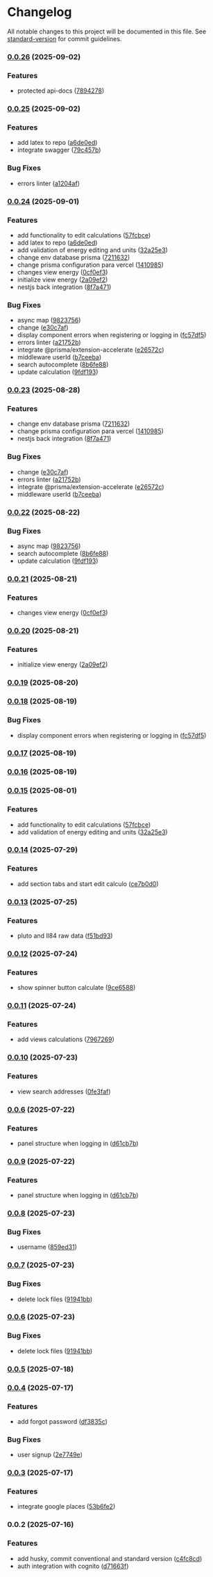 # Changelog

All notable changes to this project will be documented in this file. See [standard-version](https://github.com/conventional-changelog/standard-version) for commit guidelines.

### [0.0.26](https://github.com/EDKSolutions/EnergyInsight/compare/v0.0.25...v0.0.26) (2025-09-02)


### Features

* protected api-docs ([7894278](https://github.com/EDKSolutions/EnergyInsight/commit/7894278c40bf93fdfcbea60ac326f4955966666f))

### [0.0.25](https://github.com/EDKSolutions/EnergyInsight/compare/v0.0.23...v0.0.25) (2025-09-02)


### Features

* add latex to repo ([a6de0ed](https://github.com/EDKSolutions/EnergyInsight/commit/a6de0edeac0248d495f8d5a94fcd39a31c6e4715))
* integrate swagger ([79c457b](https://github.com/EDKSolutions/EnergyInsight/commit/79c457ba775dce9db39c30fe6c6080663df08489))


### Bug Fixes

* errors linter ([a1204af](https://github.com/EDKSolutions/EnergyInsight/commit/a1204afa458f1e5e60274a26e0961351d0e9f046))

### [0.0.24](https://github.com/EDKSolutions/EnergyInsight/compare/v0.0.14...v0.0.24) (2025-09-01)


### Features

* add functionality to edit calculations ([57fcbce](https://github.com/EDKSolutions/EnergyInsight/commit/57fcbcec4b9e4e43455de91a3d2c0b46b84e1475))
* add latex to repo ([a6de0ed](https://github.com/EDKSolutions/EnergyInsight/commit/a6de0edeac0248d495f8d5a94fcd39a31c6e4715))
* add validation of energy editing and units ([32a25e3](https://github.com/EDKSolutions/EnergyInsight/commit/32a25e3755ebf6ad01e9c4154e2b1a51038c2ca2))
* change env database prisma ([7211632](https://github.com/EDKSolutions/EnergyInsight/commit/7211632558dc621bc28584b5f8a869271b1e6bf3))
* change prisma configuration para vercel ([1410985](https://github.com/EDKSolutions/EnergyInsight/commit/1410985a267269aacf52b021a39300cbaaeacd3f))
* changes view energy ([0cf0ef3](https://github.com/EDKSolutions/EnergyInsight/commit/0cf0ef356fcc703f9c48a388c4957be93c67a17b))
* initialize view energy ([2a09ef2](https://github.com/EDKSolutions/EnergyInsight/commit/2a09ef2804fd32e12622674688b9e2474720052a))
* nestjs back integration ([8f7a471](https://github.com/EDKSolutions/EnergyInsight/commit/8f7a471649fee972e07558322d16033eb442dbbb))


### Bug Fixes

* async map ([9823756](https://github.com/EDKSolutions/EnergyInsight/commit/9823756e8efec0d130e2107864a33394a6335f69))
* change ([e30c7af](https://github.com/EDKSolutions/EnergyInsight/commit/e30c7af2078a37a45f51d9b09b0f262f8e43c9d9))
* display component errors when registering or logging in ([fc57df5](https://github.com/EDKSolutions/EnergyInsight/commit/fc57df51e9e8b6c26a8183d091504c2bbb8ba637))
* errors linter ([a21752b](https://github.com/EDKSolutions/EnergyInsight/commit/a21752b1136dede9e562445f2acf034683048abf))
* integrate @prisma/extension-accelerate ([e26572c](https://github.com/EDKSolutions/EnergyInsight/commit/e26572c3196e2356e3196f5f0a3b7c4efccee7db))
* middleware userId ([b7ceeba](https://github.com/EDKSolutions/EnergyInsight/commit/b7ceeba2d0c7edd4da39f07a68d49dbae8d37f5c))
* search autocomplete ([8b6fe88](https://github.com/EDKSolutions/EnergyInsight/commit/8b6fe88256deea3c78a688b998bc86b401393977))
* update calculation ([9fdf193](https://github.com/EDKSolutions/EnergyInsight/commit/9fdf1939ce300ef614f46add360f4d6f4ebe4328))

### [0.0.23](https://github.com/EDKSolutions/EnergyInsight/compare/v0.0.22...v0.0.23) (2025-08-28)


### Features

* change env database prisma ([7211632](https://github.com/EDKSolutions/EnergyInsight/commit/7211632558dc621bc28584b5f8a869271b1e6bf3))
* change prisma configuration para vercel ([1410985](https://github.com/EDKSolutions/EnergyInsight/commit/1410985a267269aacf52b021a39300cbaaeacd3f))
* nestjs back integration ([8f7a471](https://github.com/EDKSolutions/EnergyInsight/commit/8f7a471649fee972e07558322d16033eb442dbbb))


### Bug Fixes

* change ([e30c7af](https://github.com/EDKSolutions/EnergyInsight/commit/e30c7af2078a37a45f51d9b09b0f262f8e43c9d9))
* errors linter ([a21752b](https://github.com/EDKSolutions/EnergyInsight/commit/a21752b1136dede9e562445f2acf034683048abf))
* integrate @prisma/extension-accelerate ([e26572c](https://github.com/EDKSolutions/EnergyInsight/commit/e26572c3196e2356e3196f5f0a3b7c4efccee7db))
* middleware userId ([b7ceeba](https://github.com/EDKSolutions/EnergyInsight/commit/b7ceeba2d0c7edd4da39f07a68d49dbae8d37f5c))

### [0.0.22](https://github.com/EDKSolutions/EnergyInsight/compare/v0.0.21...v0.0.22) (2025-08-22)


### Bug Fixes

* async map ([9823756](https://github.com/EDKSolutions/EnergyInsight/commit/9823756e8efec0d130e2107864a33394a6335f69))
* search autocomplete ([8b6fe88](https://github.com/EDKSolutions/EnergyInsight/commit/8b6fe88256deea3c78a688b998bc86b401393977))
* update calculation ([9fdf193](https://github.com/EDKSolutions/EnergyInsight/commit/9fdf1939ce300ef614f46add360f4d6f4ebe4328))

### [0.0.21](https://github.com/EDKSolutions/EnergyInsight/compare/v0.0.20...v0.0.21) (2025-08-21)


### Features

* changes view energy ([0cf0ef3](https://github.com/EDKSolutions/EnergyInsight/commit/0cf0ef356fcc703f9c48a388c4957be93c67a17b))

### [0.0.20](https://github.com/EDKSolutions/EnergyInsight/compare/v0.0.19...v0.0.20) (2025-08-21)


### Features

* initialize view energy ([2a09ef2](https://github.com/EDKSolutions/EnergyInsight/commit/2a09ef2804fd32e12622674688b9e2474720052a))

### [0.0.19](https://github.com/EDKSolutions/EnergyInsight/compare/v0.0.18...v0.0.19) (2025-08-20)

### [0.0.18](https://github.com/EDKSolutions/EnergyInsight/compare/v0.0.17...v0.0.18) (2025-08-19)


### Bug Fixes

* display component errors when registering or logging in ([fc57df5](https://github.com/EDKSolutions/EnergyInsight/commit/fc57df51e9e8b6c26a8183d091504c2bbb8ba637))

### [0.0.17](https://github.com/EDKSolutions/EnergyInsight/compare/v0.0.15...v0.0.17) (2025-08-19)

### [0.0.16](https://github.com/EDKSolutions/EnergyInsight/compare/v0.0.15...v0.0.16) (2025-08-19)

### [0.0.15](https://github.com/EDKSolutions/EnergyInsight/compare/v0.0.14...v0.0.15) (2025-08-01)


### Features

* add functionality to edit calculations ([57fcbce](https://github.com/EDKSolutions/EnergyInsight/commit/57fcbcec4b9e4e43455de91a3d2c0b46b84e1475))
* add validation of energy editing and units ([32a25e3](https://github.com/EDKSolutions/EnergyInsight/commit/32a25e3755ebf6ad01e9c4154e2b1a51038c2ca2))

### [0.0.14](https://github.com/EDKSolutions/EnergyInsight/compare/v0.0.13...v0.0.14) (2025-07-29)


### Features

* add section tabs and start edit calculo ([ce7b0d0](https://github.com/EDKSolutions/EnergyInsight/commit/ce7b0d083b5104ff9f0ad69705da2d76007d8a43))

### [0.0.13](https://github.com/EDKSolutions/EnergyInsight/compare/v0.0.12...v0.0.13) (2025-07-25)


### Features

* pluto and ll84 raw data ([f51bd93](https://github.com/EDKSolutions/EnergyInsight/commit/f51bd9346dab864427f09bba6eff70b599bdc956))

### [0.0.12](https://github.com/EDKSolutions/EnergyInsight/compare/v0.0.11...v0.0.12) (2025-07-24)


### Features

* show spinner button calculate ([9ce6588](https://github.com/EDKSolutions/EnergyInsight/commit/9ce6588b4420ab06799176ecc910e121876b67bc))

### [0.0.11](https://github.com/EDKSolutions/EnergyInsight/compare/v0.0.10...v0.0.11) (2025-07-24)


### Features

* add views calculations ([7967269](https://github.com/EDKSolutions/EnergyInsight/commit/7967269186661bb1e909f06de5a73a7314a3cb52))

### [0.0.10](https://github.com/EDKSolutions/EnergyInsight/compare/v0.0.8...v0.0.10) (2025-07-23)


### Features

* view search addresses ([0fe3faf](https://github.com/EDKSolutions/EnergyInsight/commit/0fe3faf1a2712d940a760a45e6ed15f074e70d79))

### [0.0.6](https://github.com/EDKSolutions/EnergyInsight/compare/v0.0.5...v0.0.6) (2025-07-22)


### Features

* panel structure when logging in ([d61cb7b](https://github.com/EDKSolutions/EnergyInsight/commit/d61cb7be5fac98a8f0bb61e61a0fc56ed4023070))

### [0.0.9](https://github.com/EDKSolutions/EnergyInsight/compare/v0.0.5...v0.0.6) (2025-07-22)


### Features

* panel structure when logging in ([d61cb7b](https://github.com/EDKSolutions/EnergyInsight/commit/d61cb7be5fac98a8f0bb61e61a0fc56ed4023070))

### [0.0.8](https://github.com/EDKSolutions/EnergyInsight/compare/v0.0.7...v0.0.8) (2025-07-23)


### Bug Fixes

* username ([859ed31](https://github.com/EDKSolutions/EnergyInsight/commit/859ed3139b8704fdfba9b07a45595ef76ededd3b))

### [0.0.7](https://github.com/EDKSolutions/EnergyInsight/compare/v0.0.5...v0.0.7) (2025-07-23)


### Bug Fixes

* delete lock files ([91941bb](https://github.com/EDKSolutions/EnergyInsight/commit/91941bbaea870495a7b66e68d360634499e7ee14))

### [0.0.6](https://github.com/EDKSolutions/EnergyInsight/compare/v0.0.5...v0.0.6) (2025-07-23)


### Bug Fixes

* delete lock files ([91941bb](https://github.com/EDKSolutions/EnergyInsight/commit/91941bbaea870495a7b66e68d360634499e7ee14))

### [0.0.5](https://github.com/EDKSolutions/EnergyInsight/compare/v0.0.4...v0.0.5) (2025-07-18)

### [0.0.4](https://github.com/EDKSolutions/EnergyInsight/compare/v0.0.3...v0.0.4) (2025-07-17)


### Features

* add forgot password ([df3835c](https://github.com/EDKSolutions/EnergyInsight/commit/df3835c1f9d8d73f817b27a5ca91e57c8764852c))


### Bug Fixes

* user signup ([2e7749e](https://github.com/EDKSolutions/EnergyInsight/commit/2e7749e0a0f9dcce8bf8cc4902dfabb2317dab2a))

### [0.0.3](https://github.com/EDKSolutions/EnergyInsight/compare/v0.0.2...v0.0.3) (2025-07-17)


### Features

* integrate google places ([53b6fe2](https://github.com/EDKSolutions/EnergyInsight/commit/53b6fe275bd002ca730c8b656c8fe20117ea2c5e))

### 0.0.2 (2025-07-16)


### Features

* add husky, commit conventional and standard version ([c4fc8cd](https://github.com/EDKSolutions/EnergyInsight/commit/c4fc8cd0cd7dc2ccc3df7f2d0e5255255263e946))
* auth integration with cognito ([d71663f](https://github.com/EDKSolutions/EnergyInsight/commit/d71663ff33071823c6021c52c7155c472b0fe8a9))
